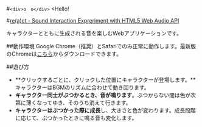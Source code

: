 #`<div>o　o</div>` <Hello!

#[re(a)ct - Sound Interaction Expreriment with HTML5 Web Audio API](http://shinnn.github.io/re-a-ct/)

キャラクターとともに生成される音を楽しむWebアプリケーションです。

##動作環境
Google Chrome（推奨）とSafariでのみ正常に動作します。最新版のChromeは[こちら](https://www.google.com/intl/ja/chrome/)からダウンロードできます。

##遊び方
* **クリックするごとに、クリックした位置にキャラクターが登場します。**キャラクターはBGMのリズムに合わせて動き回ります。
* **キャラクター同士がぶつかるとき、音が鳴ります**。ぶつからない間は色が次第に薄くなってゆき、そのうち消えて行きます。
* **キャラクターはぶつかった際に成長**し、大きさと色が変わります。成長段階に応じて、ぶつかったときに鳴る音も変化します。
